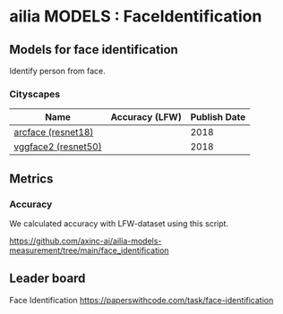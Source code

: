 # ailia MODELS : FaceIdentification

## Models for face identification

Identify person from face.

### Cityscapes

|Name|Accuracy (LFW)|Publish Date|
|-----|-----|-----|
|[arcface (resnet18)](./arcface/)||2018|
|[vggface2 (resnet50)](./vggface2/)||2018|

## Metrics

### Accuracy

We calculated accuracy with LFW-dataset using this script.

https://github.com/axinc-ai/ailia-models-measurement/tree/main/face_identification

## Leader board

Face Identification
https://paperswithcode.com/task/face-identification
